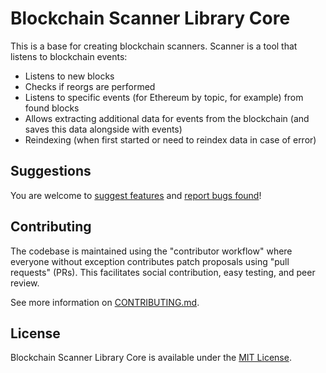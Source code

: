 # Blockchain Scanner Library Core

This is a base for creating blockchain scanners. Scanner is a tool that listens to blockchain events:

- Listens to new blocks
- Checks if reorgs are performed
- Listens to specific events (for Ethereum by topic, for example) from found blocks
- Allows extracting additional data for events from the blockchain (and saves this data alongside with events)
- Reindexing (when first started or need to reindex data in case of error)

## Suggestions

You are welcome to [suggest features](https://github.com/rarible/protocol/discussions) and [report bugs found](https://github.com/rarible/protocol/issues)!

## Contributing

The codebase is maintained using the "contributor workflow" where everyone without exception contributes patch proposals using "pull requests" (PRs). This facilitates social contribution, easy testing, and peer review.

See more information on [CONTRIBUTING.md](https://github.com/rarible/protocol/blob/main/CONTRIBUTING.md).

## License

Blockchain Scanner Library Core is available under the [MIT License](LICENSE.md).